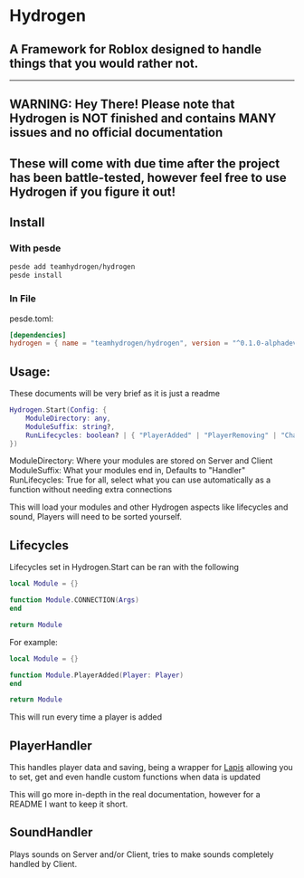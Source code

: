 # Hydrogen

## A Framework for Roblox designed to handle things that you would rather not.

---

## WARNING: Hey There! Please note that Hydrogen is NOT finished and contains MANY issues and no official documentation

## These will come with due time after the project has been battle-tested, however feel free to use Hydrogen if you figure it out!

## Install

### With pesde

```sh
pesde add teamhydrogen/hydrogen
pesde install
```

### In File

pesde.toml:

```toml
[dependencies]
hydrogen = { name = "teamhydrogen/hydrogen", version = "^0.1.0-alphadev-4"}
```

## Usage:

These documents will be very brief as it is just a readme

```lua
Hydrogen.Start(Config: {
	ModuleDirectory: any,
	ModuleSuffix: string?,
	RunLifecycles: boolean? | { "PlayerAdded" | "PlayerRemoving" | "CharacterAdded" | "Heartbeat" | "RenderStepped" }?,
})
```

ModuleDirectory: Where your modules are stored on Server and Client
ModuleSuffix: What your modules end in, Defaults to "Handler"
RunLifecycles: True for all, select what you can use automatically as a function without needing extra connections

This will load your modules and other Hydrogen aspects like lifecycles and sound, Players will need to be sorted yourself.

## Lifecycles

Lifecycles set in Hydrogen.Start can be ran with the following

```lua
local Module = {}

function Module.CONNECTION(Args)
end

return Module
```

For example:

```lua
local Module = {}

function Module.PlayerAdded(Player: Player)
end

return Module
```

This will run every time a player is added

## PlayerHandler

This handles player data and saving, being a wrapper for [Lapis](https://nezuo.github.io/lapis/) allowing you to set, get and even handle custom functions when data is updated

This will go more in-depth in the real documentation, however for a README I want to keep it short.

## SoundHandler

Plays sounds on Server and/or Client, tries to make sounds completely handled by Client.
